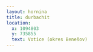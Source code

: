 ```yaml
---
layout: hornina
title: durbachit
location:
  x: 1094803
  y: 735855
  text: Votice (okres Benešov)
---
```


